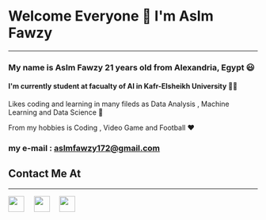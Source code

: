 # Welcome Everyone 👋 I'm Aslm Fawzy
---------
 ### My name is Aslm Fawzy 21 years old from Alexandria, Egypt   **😃**
 
 #### I'm currently student at facualty of AI in Kafr-Elsheikh University **👨‍💼**
 
 Likes coding and learning in many fileds as Data Analysis , Machine Learning and Data Science **🥰**

From my hobbies is Coding , Video Game and Football **❤️**


### **my e-mail :** aslmfawzy172@gmail.com

## Contact Me At
---------

<a href="https://www.linkedin.com/in/aslm-fawzy-3b808b1b7/"><img height="32" width="32" src="https://upload.wikimedia.org/wikipedia/commons/thumb/c/ca/LinkedIn_logo_initials.png/600px-LinkedIn_logo_initials.png" /></a>&nbsp;&nbsp;&nbsp;&nbsp;
<a href="aslmfawzy172@gmail.com
"><img height="32" width="32" src="https://upload.wikimedia.org/wikipedia/commons/thumb/7/7e/Gmail_icon_%282020%29.svg/1024px-Gmail_icon_%282020%29.svg.png" /></a>&nbsp;&nbsp;&nbsp;&nbsp;
<a href="https://www.facebook.com/aslm.fawzy/"><img height="32" width="32" src="https://brandlogos.net/wp-content/uploads/2021/04/facebook-icon.png" /></a>&nbsp;&nbsp;&nbsp;&nbsp;
